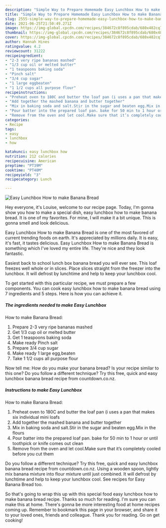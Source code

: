 ```yaml
---
description: "Simple Way to Prepare Homemade Easy Lunchbox How to make Banana Bread"
title: "Simple Way to Prepare Homemade Easy Lunchbox How to make Banana Bread"
slug: 2555-simple-way-to-prepare-homemade-easy-lunchbox-how-to-make-banana-bread
date: 2021-06-25T21:50:49.271Z
image: https://img-global.cpcdn.com/recipes/384672c8f895cdab/680x482cq70/easy-lunchbox-how-to-make-banana-bread-recipe-main-photo.jpg
thumbnail: https://img-global.cpcdn.com/recipes/384672c8f895cdab/680x482cq70/easy-lunchbox-how-to-make-banana-bread-recipe-main-photo.jpg
cover: https://img-global.cpcdn.com/recipes/384672c8f895cdab/680x482cq70/easy-lunchbox-how-to-make-banana-bread-recipe-main-photo.jpg
author: Hannah Hines
ratingvalue: 4.2
reviewcount: 31222
recipeingredient:
- "2-3 very ripe bananas mashed"
- "1/3 cup oil or melted butter"
- "1 teaspoons baking soda"
- "Pinch salt"
- "3/4 cup sugar"
- "1 large eggbeaten"
- "1 1/2 cups all purpose flour"
recipeinstructions:
- "Preheat oven to 180C and butter the loaf pan (i uses a pan that makes six individual mini loafs"
- "Add together the mashed banana and butter together"
- "Mix in baking soda and salt.Stir in the sugar and beaten egg.Mix in the flours"
- "Pour batter into the prepared loaf pan. bake for 50 min to 1 hour or until toothpick or knife comes out clean"
- "Remove from the oven and let cool.Make sure that it’s completely cooled before you cut them"
categories:
- Recipe
tags:
- easy
- lunchbox
- how

katakunci: easy lunchbox how 
nutrition: 212 calories
recipecuisine: American
preptime: "PT39M"
cooktime: "PT40M"
recipeyield: "3"
recipecategory: Lunch

---
```



![Easy Lunchbox
How to make Banana Bread](https://img-global.cpcdn.com/recipes/384672c8f895cdab/680x482cq70/easy-lunchbox-how-to-make-banana-bread-recipe-main-photo.jpg)

Hey everyone, it's Louise, welcome to our recipe page. Today, I'm gonna show you how to make a special dish, easy lunchbox
how to make banana bread. It is one of my favorites. For mine, I will make it a bit unique. This is gonna smell and look delicious.

Easy Lunchbox
How to make Banana Bread is one of the most favored of current trending foods on earth. It's appreciated by millions daily. It is easy, it's fast, it tastes delicious. Easy Lunchbox
How to make Banana Bread is something which I've loved my entire life. They're nice and they look fantastic.

Easiest back to school lunch box banana bread you will ever see. This loaf freezes well whole or in slices. Place slices straight from the freezer into the lunchbox. It will defrost by lunchtime and help to keep your lunchbox cool.


To get started with this particular recipe, we must prepare a few components. You can cook easy lunchbox
how to make banana bread using 7 ingredients and 5 steps. Here is how you can achieve it.

<!--inarticleads1-->

##### The ingredients needed to make Easy Lunchbox
How to make Banana Bread:

1. Prepare 2-3 very ripe bananas mashed
1. Get 1/3 cup oil or melted butter
1. Get 1 teaspoons baking soda
1. Make ready Pinch salt
1. Prepare 3/4 cup sugar
1. Make ready 1 large egg,beaten
1. Take 1 1/2 cups all purpose flour


Now tell me: How do you make your banana bread? Is your recipe similar to this one? Do you follow a different technique? Try this free, quick and easy lunchbox banana bread recipe from countdown.co.nz. 

<!--inarticleads2-->

##### Instructions to make Easy Lunchbox
How to make Banana Bread:

1. Preheat oven to 180C and butter the loaf pan (i uses a pan that makes six individual mini loafs
1. Add together the mashed banana and butter together
1. Mix in baking soda and salt.Stir in the sugar and beaten egg.Mix in the flours
1. Pour batter into the prepared loaf pan. bake for 50 min to 1 hour or until toothpick or knife comes out clean
1. Remove from the oven and let cool.Make sure that it’s completely cooled before you cut them


Do you follow a different technique? Try this free, quick and easy lunchbox banana bread recipe from countdown.co.nz. Using a wooden spoon, lightly mix banana mixture into flour mixture until just combined. It will defrost by lunchtime and help to keep your lunchbox cool. See recipes for Easy Banana Bread too. 

So that's going to wrap this up with this special food easy lunchbox
how to make banana bread recipe. Thanks so much for reading. I'm sure you can make this at home. There's gonna be more interesting food at home recipes coming up. Remember to bookmark this page in your browser, and share it to your loved ones, friends and colleague. Thank you for reading. Go on get cooking!
